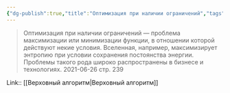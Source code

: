 ```yaml
---
{"dg-publish":true,"title":"Оптимизация при наличии ограничений","tags":["quotes"],"date":"2021-06-26T20:59:00+04:00","modified_at":"2023-01-08T21:16:03+04:00","permalink":"/quotes/202106262059/","dgHomeLink":false,"dgPassFrontmatter":true}
---
```



> Оптимизация при наличии ограничений — проблема максимизации или минимизации функции, в отношении которой действуют некие условия. Вселенная, например, максимизирует энтропию при условии сохранения постоянства энергии. Проблемы такого рода широко распространены в бизнесе и технологиях.
	2021-06-26 стр. 239

Link:: [[Верховный алгоритм|Верховный алгоритм]]
